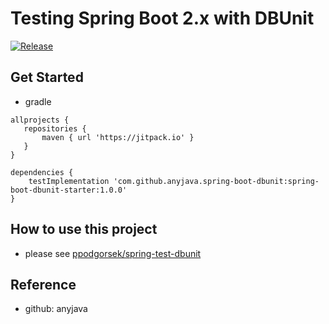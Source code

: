 # Testing Spring Boot 2.x with DBUnit

[![Release](https://jitpack.io/v/anyjava/spring-boot-dbunit.svg)](https://jitpack.io/#anyjava/spring-boot-dbunit)


## Get Started

* gradle
```$groovy
allprojects {
   repositories {
       maven { url 'https://jitpack.io' }
   } 
}

dependencies {
    testImplementation 'com.github.anyjava.spring-boot-dbunit:spring-boot-dbunit-starter:1.0.0'
}
```

## How to use this project

* please see [ppodgorsek/spring-test-dbunit](https://github.com/ppodgorsek/spring-test-dbunit)

## Reference
   - github: anyjava
